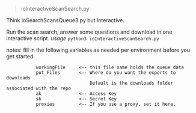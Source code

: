 > ioInteractiveScanSearch.py

Think ioSearchScansQueue3.py but interactive.  

Run the scan search, answer some questions and download in one interactive script.  *usage* `python3 ioInteractiveScanSearch.py`

   notes:      fill in the following variables as needed per environment before you get started

               workingFile     <-- this file name holds the queue data
               put_Files       <-- Where do you want the exports to downloads
                                   Default is the downloads folder associated with the repo
               ak              <-- Access Key
               sk              <-- Secret Key
               proxies         <-- If you use a proxy, set it here.

